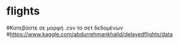 # flights
#Κατεβάστε σε μορφή .csv το σετ δεδομένων
#https://www.kaggle.com/abdurrehmankhalid/delayedflights/data
